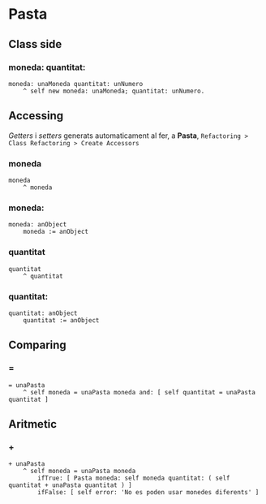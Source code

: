 # Pasta

## Class side

### moneda: quantitat:

```smalltalk
moneda: unaMoneda quantitat: unNumero	^ self new moneda: unaMoneda; quantitat: unNumero.
```

## Accessing

*Getters* i *setters* generats automaticament al fer, a **Pasta**, `Refactoring > Class Refactoring > Create Accessors`

### moneda

```smalltalk
moneda
	^ moneda
```

### moneda:

```smalltalk
moneda: anObject
	moneda := anObject
```

### quantitat

```smalltalk
quantitat
	^ quantitat
```

### quantitat:

```smalltalk
quantitat: anObject
	quantitat := anObject
```

## Comparing

### =

```smalltalk
= unaPasta 	^ self moneda = unaPasta moneda and: [ self quantitat = unaPasta quantitat ]
```

## Aritmetic

### +

```smalltalk
+ unaPasta	^ self moneda = unaPasta moneda		ifTrue: [ Pasta moneda: self moneda quantitat: ( self quantitat + unaPasta quantitat ) ]		ifFalse: [ self error: 'No es poden usar monedes diferents' ]
```